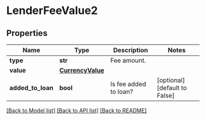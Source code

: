 # LenderFeeValue2

## Properties
Name | Type | Description | Notes
------------ | ------------- | ------------- | -------------
**type** | **str** | Fee amount. | 
**value** | [**CurrencyValue**](CurrencyValue.md) |  | 
**added_to_loan** | **bool** | Is fee added to loan? | [optional] [default to False]

[[Back to Model list]](../README.md#documentation-for-models) [[Back to API list]](../README.md#documentation-for-api-endpoints) [[Back to README]](../README.md)

